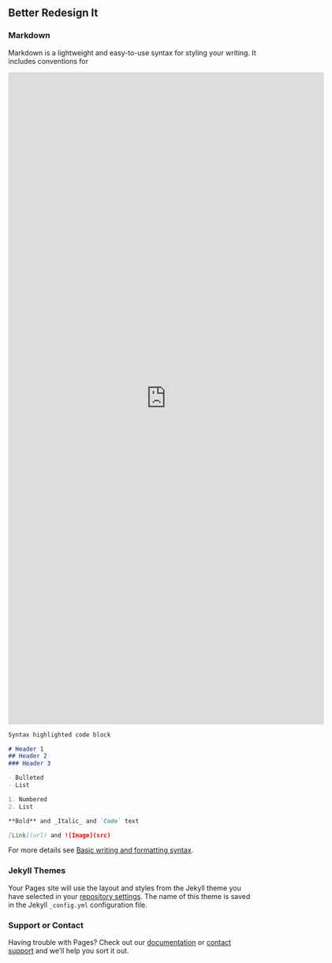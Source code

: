 ## Better Redesign It

### Markdown

Markdown is a lightweight and easy-to-use syntax for styling your writing. It includes conventions for

<iframe src="https://docs.google.com/forms/d/e/1FAIpQLScm8OEOsrxlNXvfq_CgTddx79C2t-gZd6XYyLW1bbdePP_XYg/viewform?embedded=true" width="640" height="1322" frameborder="0" marginheight="0" marginwidth="0">Загрузка…</iframe>

```markdown
Syntax highlighted code block

# Header 1
## Header 2
### Header 3

- Bulleted
- List

1. Numbered
2. List

**Bold** and _Italic_ and `Code` text

[Link](url) and ![Image](src)
```

For more details see [Basic writing and formatting syntax](https://docs.github.com/en/github/writing-on-github/getting-started-with-writing-and-formatting-on-github/basic-writing-and-formatting-syntax).

### Jekyll Themes

Your Pages site will use the layout and styles from the Jekyll theme you have selected in your [repository settings](https://github.com/better-redesign-it/better-redesign-it.github.io/settings/pages). The name of this theme is saved in the Jekyll `_config.yml` configuration file.

### Support or Contact

Having trouble with Pages? Check out our [documentation](https://docs.github.com/categories/github-pages-basics/) or [contact support](https://support.github.com/contact) and we’ll help you sort it out.
